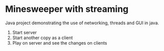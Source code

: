 # Minesweeper with streaming

Java project demonstrating the use of networking, threads and GUI in java.

1. Start server
2. Start another copy as a client
3. Play on server and see the changes on clients
